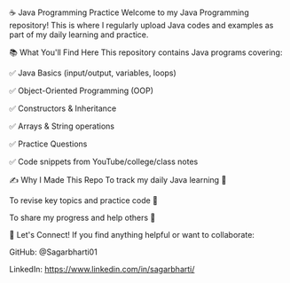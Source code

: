 ☕ Java Programming Practice
Welcome to my Java Programming repository!
This is where I regularly upload Java codes and examples as part of my daily learning and practice.

📚 What You'll Find Here
This repository contains Java programs covering:

✅ Java Basics (input/output, variables, loops)

✅ Object-Oriented Programming (OOP)

✅ Constructors & Inheritance

✅ Arrays & String operations

✅ Practice Questions

✅ Code snippets from YouTube/college/class notes

✍️ Why I Made This Repo
To track my daily Java learning 📅

To revise key topics and practice code 🧠

To share my progress and help others 👥

🙌 Let's Connect!
If you find anything helpful or want to collaborate:

GitHub: @Sagarbharti01

LinkedIn: https://www.linkedin.com/in/sagarbharti/


